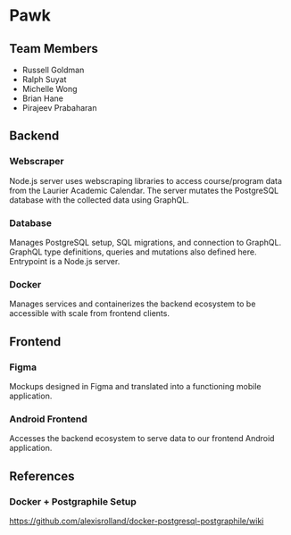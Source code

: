 # Pawk

## Team Members
- Russell Goldman
- Ralph Suyat
- Michelle Wong
- Brian Hane
- Pirajeev Prabaharan

## Backend
### Webscraper
Node.js server uses webscraping libraries to access course/program data from
the Laurier Academic Calendar. The server mutates the PostgreSQL database with
the collected data using GraphQL.

### Database
Manages PostgreSQL setup, SQL migrations, and connection to GraphQL. GraphQL
type definitions, queries and mutations also defined here. Entrypoint is
a Node.js server.

### Docker
Manages services and containerizes the backend ecosystem to be accessible with
scale from frontend clients.

## Frontend
### Figma
Mockups designed in Figma and translated into a functioning mobile application.

### Android Frontend
Accesses the backend ecosystem to serve data to our frontend Android application.

## References
### Docker + Postgraphile Setup
https://github.com/alexisrolland/docker-postgresql-postgraphile/wiki
